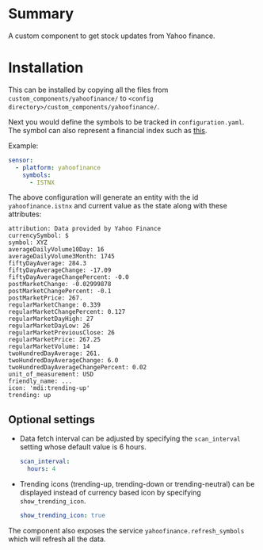# Summary

A custom component to get stock updates from Yahoo finance.

# Installation

This can be installed by copying all the files from `custom_components/yahoofinance/` to `<config directory>/custom_components/yahoofinance/`.

Next you would define the symbols to be tracked in `configuration.yaml`. The symbol can also represent a financial index such as [this](https://finance.yahoo.com/world-indices/).

Example:

```yaml
sensor:
  - platform: yahoofinance
    symbols:
      - ISTNX
```

The above configuration will generate an entity with the id `yahoofinance.istnx` and current value as the state along with these attributes:

```
attribution: Data provided by Yahoo Finance
currencySymbol: $
symbol: XYZ
averageDailyVolume10Day: 16
averageDailyVolume3Month: 1745
fiftyDayAverage: 284.3
fiftyDayAverageChange: -17.09
fiftyDayAverageChangePercent: -0.0
postMarketChange: -0.02999878
postMarketChangePercent: -0.1
postMarketPrice: 267.
regularMarketChange: 0.339
regularMarketChangePercent: 0.127
regularMarketDayHigh: 27
regularMarketDayLow: 26
regularMarketPreviousClose: 26
regularMarketPrice: 267.25
regularMarketVolume: 14
twoHundredDayAverage: 261.
twoHundredDayAverageChange: 6.0
twoHundredDayAverageChangePercent: 0.02
unit_of_measurement: USD
friendly_name: ...
icon: 'mdi:trending-up'
trending: up
```

## Optional settings

- Data fetch interval can be adjusted by specifying the `scan_interval` setting whose default value is 6 hours.
  ```yaml
  scan_interval:
    hours: 4
  ```
- Trending icons (trending-up, trending-down or trending-neutral) can be displayed instead of currency based icon by specifying `show_trending_icon`.
  ```yaml
  show_trending_icon: true
  ```

The component also exposes the service `yahoofinance.refresh_symbols` which will refresh all the data.
